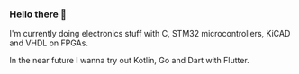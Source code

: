 ### Hello there 👋

I'm currently doing electronics stuff with C, STM32 microcontrollers, KiCAD and VHDL on FPGAs.

In the near future I wanna try out Kotlin, Go and Dart with Flutter. 

<!--
**fsasm/fsasm** is a ✨ _special_ ✨ repository because its `README.md` (this file) appears on your GitHub profile.

Here are some ideas to get you started:

- 🔭 I’m currently working on ...
- 🌱 I’m currently learning ...
- 👯 I’m looking to collaborate on ...
- 🤔 I’m looking for help with ...
- 💬 Ask me about ...
- 📫 How to reach me: ...
- 😄 Pronouns: ...
- ⚡ Fun fact: ...
-->
